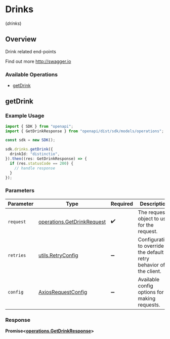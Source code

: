 # Drinks
(*drinks*)

## Overview

Drink related end-points

Find out more
<http://swagger.io>
### Available Operations

* [getDrink](#getdrink)

## getDrink

### Example Usage

```typescript
import { SDK } from "openapi";
import { GetDrinkResponse } from "openapi/dist/sdk/models/operations";

const sdk = new SDK();

sdk.drinks.getDrink({
  drinkId: "distinctio",
}).then((res: GetDrinkResponse) => {
  if (res.statusCode == 200) {
    // handle response
  }
});
```

### Parameters

| Parameter                                                                | Type                                                                     | Required                                                                 | Description                                                              |
| ------------------------------------------------------------------------ | ------------------------------------------------------------------------ | ------------------------------------------------------------------------ | ------------------------------------------------------------------------ |
| `request`                                                                | [operations.GetDrinkRequest](../../models/operations/getdrinkrequest.md) | :heavy_check_mark:                                                       | The request object to use for the request.                               |
| `retries`                                                                | [utils.RetryConfig](../../models/utils/retryconfig.md)                   | :heavy_minus_sign:                                                       | Configuration to override the default retry behavior of the client.      |
| `config`                                                                 | [AxiosRequestConfig](https://axios-http.com/docs/req_config)             | :heavy_minus_sign:                                                       | Available config options for making requests.                            |


### Response

**Promise<[operations.GetDrinkResponse](../../models/operations/getdrinkresponse.md)>**

